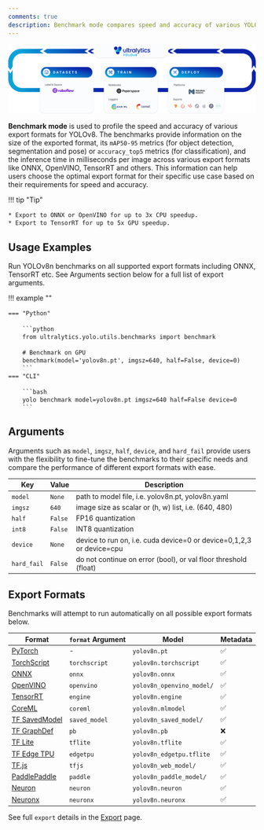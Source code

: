 ```yaml
---
comments: true
description: Benchmark mode compares speed and accuracy of various YOLOv8 export formats like ONNX or OpenVINO. Optimize formats for speed or accuracy.
---
```


<img width="1024" src="https://github.com/ultralytics/assets/raw/main/yolov8/banner-integrations.png">

**Benchmark mode** is used to profile the speed and accuracy of various export formats for YOLOv8. The benchmarks
provide information on the size of the exported format, its `mAP50-95` metrics (for object detection, segmentation and pose)
or `accuracy_top5` metrics (for classification), and the inference time in milliseconds per image across various export
formats like ONNX, OpenVINO, TensorRT and others. This information can help users choose the optimal export format for
their specific use case based on their requirements for speed and accuracy.

!!! tip "Tip"

    * Export to ONNX or OpenVINO for up to 3x CPU speedup.
    * Export to TensorRT for up to 5x GPU speedup.

## Usage Examples

Run YOLOv8n benchmarks on all supported export formats including ONNX, TensorRT etc. See Arguments section below for a
full list of export arguments.

!!! example ""

    === "Python"
    
        ```python
        from ultralytics.yolo.utils.benchmarks import benchmark
        
        # Benchmark on GPU
        benchmark(model='yolov8n.pt', imgsz=640, half=False, device=0)
        ```
    === "CLI"
    
        ```bash
        yolo benchmark model=yolov8n.pt imgsz=640 half=False device=0
        ```

## Arguments

Arguments such as `model`, `imgsz`, `half`, `device`, and `hard_fail` provide users with the flexibility to fine-tune
the benchmarks to their specific needs and compare the performance of different export formats with ease.

| Key         | Value   | Description                                                          |
|-------------|---------|----------------------------------------------------------------------|
| `model`     | `None`  | path to model file, i.e. yolov8n.pt, yolov8n.yaml                    |
| `imgsz`     | `640`   | image size as scalar or (h, w) list, i.e. (640, 480)                 |
| `half`      | `False` | FP16 quantization                                                    |
| `int8`      | `False` | INT8 quantization                                                    |
| `device`    | `None`  | device to run on, i.e. cuda device=0 or device=0,1,2,3 or device=cpu |
| `hard_fail` | `False` | do not continue on error (bool), or val floor threshold (float)      |

## Export Formats

Benchmarks will attempt to run automatically on all possible export formats below.

| Format                                                             | `format` Argument | Model                     | Metadata |
|--------------------------------------------------------------------|-------------------|---------------------------|----------|
| [PyTorch](https://pytorch.org/)                                    | -                 | `yolov8n.pt`              | ✅        |
| [TorchScript](https://pytorch.org/docs/stable/jit.html)            | `torchscript`     | `yolov8n.torchscript`     | ✅        |
| [ONNX](https://onnx.ai/)                                           | `onnx`            | `yolov8n.onnx`            | ✅        |
| [OpenVINO](https://docs.openvino.ai/latest/index.html)             | `openvino`        | `yolov8n_openvino_model/` | ✅        |
| [TensorRT](https://developer.nvidia.com/tensorrt)                  | `engine`          | `yolov8n.engine`          | ✅        |
| [CoreML](https://github.com/apple/coremltools)                     | `coreml`          | `yolov8n.mlmodel`         | ✅        |
| [TF SavedModel](https://www.tensorflow.org/guide/saved_model)      | `saved_model`     | `yolov8n_saved_model/`    | ✅        |
| [TF GraphDef](https://www.tensorflow.org/api_docs/python/tf/Graph) | `pb`              | `yolov8n.pb`              | ❌        |
| [TF Lite](https://www.tensorflow.org/lite)                         | `tflite`          | `yolov8n.tflite`          | ✅        |
| [TF Edge TPU](https://coral.ai/docs/edgetpu/models-intro/)         | `edgetpu`         | `yolov8n_edgetpu.tflite`  | ✅        |
| [TF.js](https://www.tensorflow.org/js)                             | `tfjs`            | `yolov8n_web_model/`      | ✅        |
| [PaddlePaddle](https://github.com/PaddlePaddle)                    | `paddle`          | `yolov8n_paddle_model/`   | ✅        |
| [Neuron](https://awsdocs-neuron.readthedocs-hosted.com)            | `neuron`          | `yolov8n.neuron`          | ✅        |
| [Neuronx](https://awsdocs-neuron.readthedocs-hosted.com)           | `neuronx`         | `yolov8n.neuronx`         | ✅        |

See full `export` details in the [Export](https://docs.ultralytics.com/modes/export/) page.